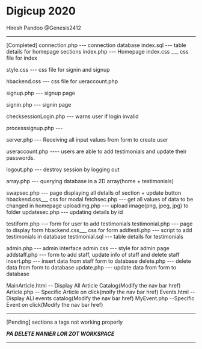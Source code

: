 # Digicup 2020

Hiresh Pandoo @Genesis2412
*******************************************************************************
[Completed]
connection.php  --- connection database
             index.sql --- table details for homepage sections
index.php       --- Homepage
    index.css   ___ css file for index
    
 style.css      --- css file for signin and signup
 
 hbackend.css   --- css file for ueraccount.php
 
 signup.php     --- signup page
 
 signin.php     --- signin page 
 
 checksessionLogin.php --- warns user if login invalid
 
 processsignup.php   ---  
 
 server.php      --- Receiving all input values from form to create user
 
 useraccount.php  ---- users are able to add testimonials and update their passwords.
 
 logout.php       ---  destroy session by logging out
 


array.php       --- querying database in a 2D array(home + testimonials)

swapsec.php     --- page displaying all details of section + update button
    hbackend.css___ css for modal
fetchsec.php    --- get all values of data to be changed in homepage
uploadimg.php   --- upload image(png, jpeg, jpg) to folder
updatesec.php   --- updating details by id

testiform.php   --- form for user to add testimonials
testimonial.php --- page to display form
    hbackend.css___ css for form
addtesti.php    --- script to add testimonials in database
            testimonial.sql --- table details for testimonials


admin.php --- admin interface
admin.css --- style for admin page
addstaff.php --- form to add staff, update info of staff and delete staff
insert.php --- insert data from staff form to database
delete.php --- delete data from form to database
update.php --- update data from form to database


 MainArticle.html -- Display All Article Catalog(Modify the nav bar href)
 Article.php -- Specific Article on click(moify the nav bar href)
 Events.html --Display ALl events catalog(Modify the nav bar href)
 MyEvent.php --Specific Event on click(Modify the nav bar href)

*******************************************************************************
[Pending]
sections a tags not working properly

***PA DELETE NANIER LOR ZOT WORKSPACE***
*******************************************************************************

